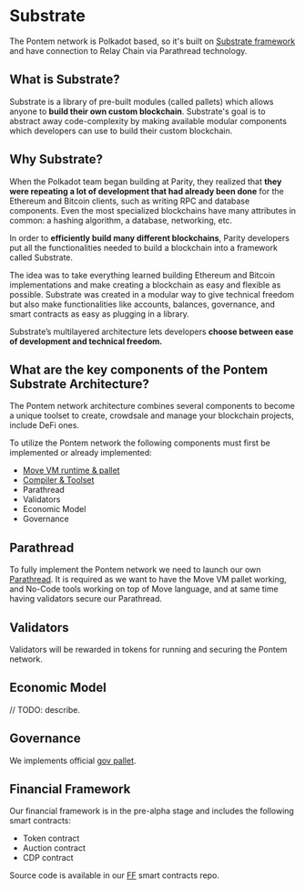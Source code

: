 # Substrate

The Pontem network is Polkadot based, so it's built on [Substrate framework](https://github.com/paritytech/substrate) and have connection to Relay Chain via Parathread technology.

## What is Substrate?

Substrate is a library of pre-built modules (called pallets) which allows anyone to **build their own custom blockchain**. Substrate's goal is to abstract away code-complexity by making available modular components which developers can use to build their custom blockchain.

## Why Substrate?

When the Polkadot team began building at Parity, they realized that **they were repeating a lot of development that had already been done** for the Ethereum and Bitcoin clients, such as writing RPC and database components. Even the most specialized blockchains have many attributes in common: a hashing algorithm, a database, networking, etc.

In order to **efficiently build many different blockchains**, Parity developers put all the functionalities needed to build a blockchain into a framework called Substrate. 

The idea was to take everything learned building Ethereum and Bitcoin implementations and make creating a blockchain as easy and flexible as possible. Substrate was created in a modular way to give technical freedom but also make functionalities like accounts, balances, governance, and smart contracts as easy as plugging in a library.

Substrate’s multilayered architecture lets developers **choose between ease of development and technical freedom.** 

## What are the key components of the Pontem Substrate Architecture?

The Pontem network architecture combines several components to become a unique toolset to create, crowdsale and manage your blockchain projects, include DeFi ones.

To utilize the Pontem network the following components must first be implemented or already implemented:

* [Move VM runtime & pallet](../move_vm/README.md)
* [Compiler & Toolset](../move_vm/compiler_&_toolset.md)
* Parathread
* Validators
* Economic Model
* Governance

## Parathread

To fully implement the Pontem network we need to launch our own [Parathread](https://wiki.polkadot.network/docs/en/learn-parathreads). It is required as we want to have the Move VM pallet working, and No-Code tools working on top of Move language, and at same time having validators secure our Parathread.

## Validators

Validators will be rewarded in tokens for running and securing the Pontem network. 

## Economic Model

// TODO: describe.

## Governance

We implements official [gov pallet](https://wiki.polkadot.network/docs/en/learn-governance).

## Financial Framework

Our financial framework is in the pre-alpha stage and includes the following smart contracts:

* Token contract
* Auction contract
* CDP contract

Source code is available in our [FF](https://github.com/pontem-network/contracts) smart contracts repo.
